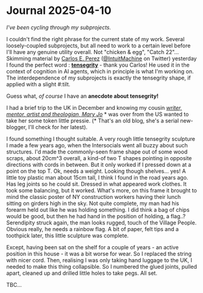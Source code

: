 # Journal 2025-04-10

*I've been cycling through my subprojects.*

I couldn't find the right phrase for the current state of my work. Several loosely-coupled subprojects, but all need to work to a certain level before I'll have any genuine utility overall. Not "chicken & egg", "Catch 22"... Skimming material by [Carlos E. Perez](https://medium.com/intuitionmachine) ([@IntuitMachine](https://x.com/IntuitMachine) on Twitter) yesterday I found the perfect word : **[tensegrity](https://en.wikipedia.org/wiki/Tensegrity)** - thank you Carlos! He used it in the context of cognition in AI agents, which in principle is what I'm working on. The interdependence of my subprojects is exactly the tensegrity shape, if applied with a slight #:tilt.

Guess what, *of course* I have an **anecdote about tensegrity!**

I had a brief trip to the UK in December and knowing my cousin *[writer, mentor, artist and theologian, Mary Jo](https://www.marycartledgehayes.com/)* \* was over from the US wanted to take her some token little pressie. (\* That's an old blog, she's a serial new-blogger, I'll check for her latest).

I found something I thought suitable. A very rough little tensegrity sculpture I made a few years ago, when the Intersocials went all buzzy about such structures. I'd made the commonly-seen frame shape out of some wood scraps, about 20cm^3 overall, a kind-of two T shapes pointing in opposite directions with cords in between. But it only worked if I pressed down at a point on the top T. Ok, needs a weight. Looking though shelves... yes! A little toy plastic man about 15cm tall, I think I found in the road years ago. Has leg joints so he could sit. Dressed in what appeared work clothes. It took some balancing, but it worked. What's more, on this frame it brought to mind the classic poster of NY construction workers having their lunch sitting on girders high in the sky. Not quite complete, my man had his forearm held out like he was holding something. I did think a bag of chips would be good, but then he had hand in the position of holding, a flag..? Serendipity struck again, the man looks rugged, touch of the Village People. Obvious really, he needs a rainbow flag. A bit of paper, felt tips and a toothpick later, this little sculpture was complete.

Except, having been sat on the shelf for a couple of years - an active position in this house - it was a bit worse for wear. So I replaced the string with nicer cord. Then, realising I was only taking hand luggage to the UK, I needed to make this thing collapsible. So I numbered the glued joints, pulled apart, cleaned up and drilled little holes to take pegs. All set.     

TBC...
